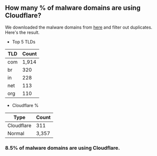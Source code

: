 ## How many % of malware domains are using Cloudflare?


We downloaded the malware domains from [here](https://urlhaus.abuse.ch) and filter out duplicates.
Here's the result.


[//]: # (start replacement)


- Top 5 TLDs

| TLD | Count |
| --- | --- |
| com | 1,914 |
| br | 320 |
| in | 228 |
| net | 113 |
| org | 110 |


- Cloudflare %

| Type | Count |
| --- | --- |
| Cloudflare | 311 |
| Normal | 3,357 |


### 8.5% of malware domains are using Cloudflare.